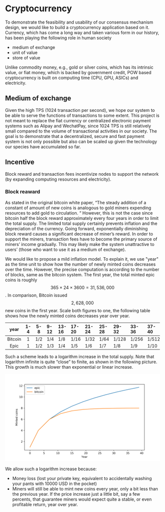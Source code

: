 # Cryptocurrency

To demonstrate the feasibility and usability of our consensus mechanism design, we would like to build a cryptocurrency application based on it. Currency, which has come a long way and taken various form in our history, has been playing the following role in human society

* medium of exchange
* unit of value
* store of value

Unlike commodity money, e.g., gold or silver coins, which has its intrinsic value, or fiat money, which is backed by government credit, POW based cryptocurrency is built on computing time \(CPU, GPU, ASICs\) and electricity.

## Medium of exchange

Given the high TPS \(1024 transaction per second\), we hope our system to be able to serve the functions of transactions to some extent. This project is not meant to replace the fiat currency or centralized electronic payment systems such as Alipay and WechatPay, since 1024 TPS is still relatively small compared to the volume of transactional activities in our society. The goal is to demonstrate that a decentralized, secure and fast payment system is not only possible but also can be scaled up given the technology our species have accumulated so far.

## Incentive

Block reward and transaction fees incentivize nodes to support the network \(by expanding computing resources and electricity\).

### Block reaward

As stated in the original bitcoin white paper, “The steady addition of a constant of amount of new coins is analogous to gold miners expending resources to add gold to circulation. “ However, this is not the case since bitcoin half the block reward approximately every four years in order to limit the total supply. The limited total supply certainly prevents inflation and the depreciation of the currency. Going forward, exponentially diminishing block reward causes a significant decrease of miner’s reward. In order to support the miners, transaction fees have to become the primary source of miners’ income gradually. This may likely make the system unattractive to users’ \(those who want to use it as a medium of exchange\).

We would like to propose a mild inflation model. To explain it, we use "year" as the time unit to show how the number of newly minted coins decreases over the time. However, the precise computation is according to the number of blocks, same as the bitcoin system. The first year, the total minted epic coins is roughly $$365\times 24\times 3600=31,536,000$$. In comparison, Bitcoin issued $$2,628,000$$ new coins in the first year. Scale both figures to one, the following table shows how the newly minted coins decreases year over year.

| year | 1-4 | 5-8 | 9-12 | 13-16 | 17-20 | 21-24 | 25-28 | 29-32 | 33-36 | 37-40 | 41-44 | 45-48 | 49-52 | 53-56 |
| :---: | :---: | :---: | :--- | :--- | :--- | :--- | :--- | :--- | :--- | :--- | :--- | :--- | :--- | :--- |
| Bitcoin | 1 | 1/2 | 1/4 | 1/8 | 1/16 | 1/32 | 1/64 | 1/128 | 1/256 | 1/512 | 0 | 0 | 0 | 0 |
| Epic | 1 | 1/2 | 1/3 | 1/4 | 1/5 | 1/6 | 1/7 | 1/8 | 1/9 | 1/10 | 1/11 | 1/12 | 1/13 | 1/14 |

Such a scheme leads to a logarithm increase in the total supply. Note that logarithm infinite is quite “close” to finite, as shown in the following picture. This growth is much slower than exponential or linear increase.

![minted](.gitbook/assets/minted.png)

We allow such a logarithm increase because:

* Money loss \(lost your private key, equivalent to accidentally washing your pants with 10000 USD in the pocket\)
* Miners will still be able to mint new coins every year, only a bit less than the previous year. If the price increase just a little bit, say a few percents, that guarantee miners would expect quite a stable, or even profitable return, year over year. 

